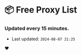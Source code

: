 # :package: Free Proxy List
### Updated every 15 minutes.

- Last updated: `2024-08-07 21:25`

:heart:
